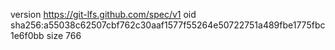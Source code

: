 version https://git-lfs.github.com/spec/v1
oid sha256:a55038c62507cbf762c30aaf1577f55264e50722751a489fbe1775fbc1e6f0bb
size 766
